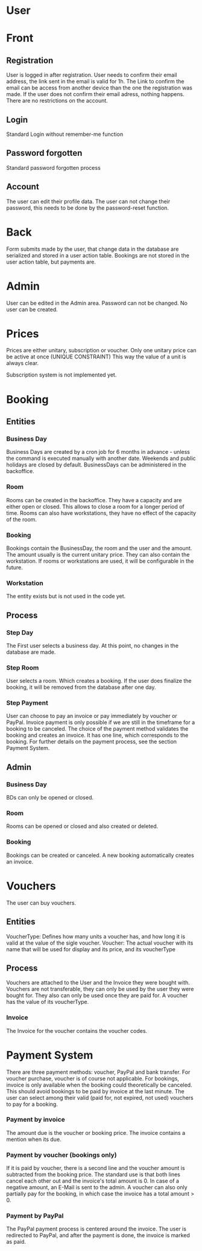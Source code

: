 # User

# Front
## Registration
User is logged in after registration. 
User needs to confirm their email address, the link sent in the email is valid for 1h. 
The Link to confirm the email can be access from another device than the one the registration was made.
If the user does not confirm their email adress, nothing happens. There are no restrictions on the account.

## Login
Standard Login without remember-me function

## Password forgotten
Standard password forgotten process

## Account
The user can edit their profile data. 
The user can not change their password, this needs to be done by the password-reset function. 

# Back
Form submits made by the user, that change data in the database are serialized and stored in a user action table.
Bookings are not stored in the user action table, but payments are.


# Admin
User can be edited in the Admin area. 
Password can not be changed.
No user can be created. 

# Prices
Prices are either unitary, subscription or voucher.
Only one unitary price can be active at once (UNIQUE CONSTRAINT)
This way the value of a unit is always clear.

Subscription system is not implemented yet.

# Booking
## Entities
### Business Day
Business Days are created by a cron job for 6 months in advance - unless the command is executed manually with another date. 
Weekends and public holidays are closed by default.
BusinessDays can be administered in the backoffice.

### Room
Rooms can be created in the backoffice. They have a capacity and are either open or closed. This allows to close a 
room for a longer period of time.
Rooms can also have workstations, they have no effect of the capacity of the room.

### Booking
Bookings contain the BusinessDay, the room and the user and the amount. The amount usually is the current unitary price. 
They can also contain the workstation.
If rooms or workstations are used, it will be configurable in the future.

### Workstation
The entity exists but is not used in the code yet. 

## Process
### Step Day
The First user selects a business day.
At this point, no changes in the database are made. 

### Step Room
User selects a room. Which creates a booking.
If the user does finalize the booking, it will be removed from the database after one day. 

### Step Payment
User can choose to pay an invoice or pay immediately by voucher or PayPal. 
Invoice payment is only possible if we are still in the timeframe for a booking to be canceled.
The choice of the payment method validates the booking and creates an invoice.
It has one line, which corresponds to the booking.
For further details on the payment process, see the section Payment System.

## Admin
### Business Day
BDs can only be opened or closed.

### Room
Rooms can be opened or closed and also created or deleted.

### Booking
Bookings can be created or canceled. 
A new booking automatically creates an invoice.


# Vouchers
The user can buy vouchers.

## Entities
VoucherType: Defines how many units a voucher has, and how long it is valid at the value of the sigle voucher.
Voucher: The actual voucher with its name that will be used for display and its price, and its voucherType

## Process
Vouchers are attached to the User and the Invoice they were bought with. 
Vouchers are not transferable, they can only be used by the user they were bought for.
They also can only be used once they are paid for.
A voucher has the value of its voucherType. 

### Invoice
The Invoice for the voucher contains the voucher codes. 

# Payment System
There are three payment methods: voucher, PayPal and bank transfer.
For voucher purchase, voucher is of course not applicable.
For bookings, invoice is only available when the booking could theoretically be canceled. This should avoid bookings to be paid by invoice at the last minute. 
The user can select among their valid (paid for, not expired, not used) vouchers to pay for a booking.

### Payment by invoice
The amount due is the voucher or booking price. The invoice contains a mention when its due.

### Payment by voucher (bookings only)
If it is paid by voucher, there is a second line and the voucher amount is subtracted from the booking price. 
The standard use is that both lines cancel each other out and the invoice's total amount is 0. 
In case of a negative amount, an E-Mail is sent to the admin. 
A voucher can also only partially pay for the booking, in which case the invoice has a total amount > 0.

### Payment by PayPal
The PayPal payment process is centered around the invoice.
The user is redirected to PayPal, and after the payment is done, the invoice is marked as paid.




